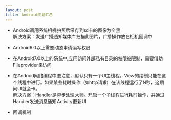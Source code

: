 ```yaml
---
layout: post
title: Android问题汇总
---
```

* Android调用系统相机拍照后保存到sd卡的图像为全黑  
解决方案：发送广播通知媒体库扫描此图片，广播操作放在相机回调中

* Android6.0以上需要动态申请读写权限  
* 在Android7.0以上的系统中,应用访问外部私有目录的权限被限制，需要借助Fileprovider来访问  
* 在Android网络编程中要注意，默认只有一个UI主线程，View的绘制只能在这个线程中进行。如果某些耗时操作（如http请求）在该线程运行了N秒，这期间UI就会卡。  
解决方案：Handler是异步处理大师。开启一个子线程进行耗时操作，并通过Handler发送消息通知Activity更新UI  
* 回调机制
